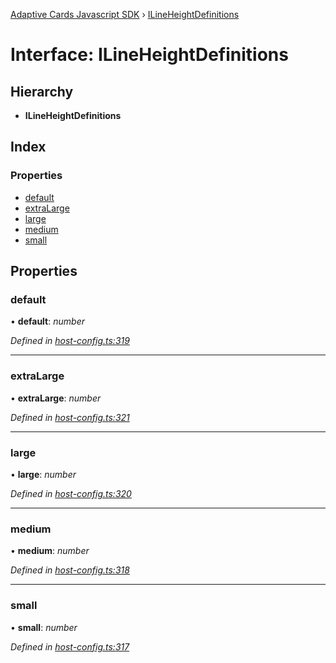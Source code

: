 [Adaptive Cards Javascript SDK](../README.md) › [ILineHeightDefinitions](ilineheightdefinitions.md)

# Interface: ILineHeightDefinitions

## Hierarchy

* **ILineHeightDefinitions**

## Index

### Properties

* [default](ilineheightdefinitions.md#default)
* [extraLarge](ilineheightdefinitions.md#extralarge)
* [large](ilineheightdefinitions.md#large)
* [medium](ilineheightdefinitions.md#medium)
* [small](ilineheightdefinitions.md#small)

## Properties

###  default

• **default**: *number*

*Defined in [host-config.ts:319](https://github.com/microsoft/AdaptiveCards/blob/8588bd5ad/source/nodejs/adaptivecards/src/host-config.ts#L319)*

___

###  extraLarge

• **extraLarge**: *number*

*Defined in [host-config.ts:321](https://github.com/microsoft/AdaptiveCards/blob/8588bd5ad/source/nodejs/adaptivecards/src/host-config.ts#L321)*

___

###  large

• **large**: *number*

*Defined in [host-config.ts:320](https://github.com/microsoft/AdaptiveCards/blob/8588bd5ad/source/nodejs/adaptivecards/src/host-config.ts#L320)*

___

###  medium

• **medium**: *number*

*Defined in [host-config.ts:318](https://github.com/microsoft/AdaptiveCards/blob/8588bd5ad/source/nodejs/adaptivecards/src/host-config.ts#L318)*

___

###  small

• **small**: *number*

*Defined in [host-config.ts:317](https://github.com/microsoft/AdaptiveCards/blob/8588bd5ad/source/nodejs/adaptivecards/src/host-config.ts#L317)*
